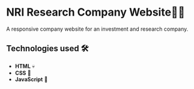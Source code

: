 # NRI Research Company Website👨‍💻

A responsive company website for an investment and research company.

## Technologies used 🛠️

- **HTML** 💀
- **CSS** 🌈
- **JavaScript** 🧠


